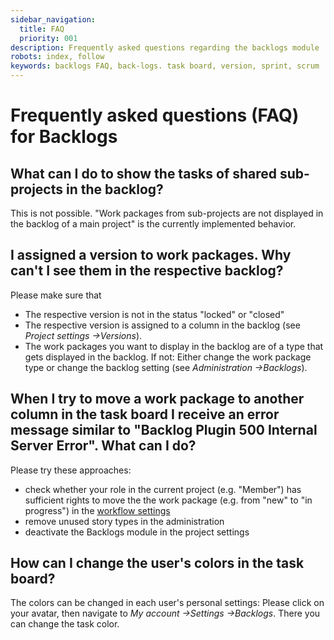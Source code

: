 ```yaml
---
sidebar_navigation:
  title: FAQ
  priority: 001
description: Frequently asked questions regarding the backlogs module
robots: index, follow
keywords: backlogs FAQ, back-logs. task board, version, sprint, scrum
---
```


# Frequently asked questions (FAQ) for Backlogs

## What can I do to show the tasks of shared sub-projects in the backlog?

This is not possible. "Work packages from sub-projects are not displayed in the backlog of a main project" is the currently implemented behavior. 

## I assigned a version to work packages. Why can't I see them in the respective backlog?

Please make sure that

- The respective version is not in the status "locked" or "closed"
- The respective version is assigned to a column in the backlog (see *Project settings ->Versions*).
- The work packages you want to display in the backlog are of a type that gets displayed in the backlog. If not: Either change the work package type or change the backlog setting (see *Administration ->Backlogs*).

## When I try to move a work package to another column in the task board I receive an error message similar to "Backlog Plugin 500 Internal Server Error". What can I do?

Please try these approaches:

- check whether your role in the current project (e.g. "Member") has sufficient rights to move the the work package (e.g. from "new" to "in progress") in the [workflow settings](../../../system-admin-guide/manage-work-packages/work-package-workflows/)
- remove unused story types in the administration
- deactivate the Backlogs module in the project settings

## How can I change the user's colors in the task board?

The colors can be changed in each user's personal settings: Please click on your avatar, then navigate to *My account ->Settings ->Backlogs*. There you can change the task color.